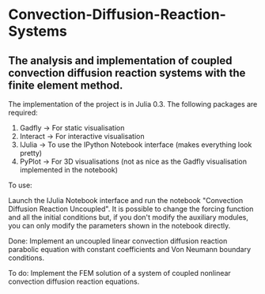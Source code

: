 Convection-Diffusion-Reaction-Systems
=====================================

## The analysis and implementation of coupled convection diffusion reaction systems with the finite element method.

The implementation of the project is in Julia 0.3. The following packages are required:
1. Gadfly -> For static visualisation
2. Interact -> For interactive visualisation
3. IJulia -> To use the IPython Notebook interface (makes everything look pretty)
4. PyPlot -> For 3D visualisations (not as nice as the Gadfly visualisation implemented in the notebook)

To use:

Launch the IJulia Notebook interface and run the notebook "Convection Diffusion Reaction Uncoupled". 
It is possible to change the forcing function and all the initial conditions but, if you don't modify the
auxiliary modules, you can only modify the parameters shown in the notebook directly. 

Done: Implement an uncoupled linear convection diffusion reaction parabolic equation with constant coefficients 
and Von Neumann boundary conditions.

To do: Implement the FEM solution of a system of coupled nonlinear convection diffusion reaction equations. 



